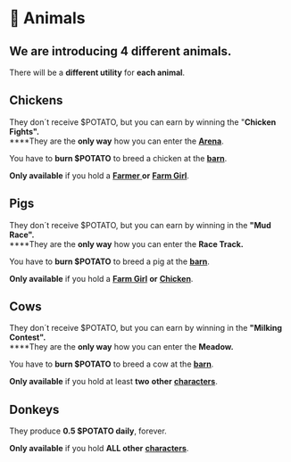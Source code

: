 # 🦄 Animals

## We are introducing 4 different animals.

There will be a **different utility** for **each animal**.

## Chickens

They don´t receive $POTATO, but you can earn by winning the "**Chicken Fights".**\
****They are the **only way** how you can enter the [**Arena**](../../locations/arena.md).

You have to **burn $POTATO** to breed a chicken at the [**barn**](../../locations/barn.md).

**Only available** if you hold a [**Farmer** ](../farmer.md)**or** [**Farm Girl**](../farm-girl.md).&#x20;

## Pigs

They don´t receive $POTATO, but you can earn by winning in the **"Mud Race".**\
****They are the **only way** how you can enter the **Race Track.**

You have to **burn $POTATO** to breed a pig at the [**barn**](../../locations/barn.md).

**Only available** if you hold a [**Farm Girl**](../farm-girl.md) **or** [**Chicken**](./#chickens).

## Cows

They don´t receive $POTATO, but you can earn by winning in the **"Milking Contest".**\
****They are the **only way** how you can enter the **Meadow.**

You have to **burn $POTATO** to breed a cow at the [**barn**](../../locations/barn.md).

**Only available** if you hold at least **two** **other** [**characters**](../).

## Donkeys

They produce **0.5 $POTATO daily**, forever.

**Only available** if you hold **ALL other** [**characters**](../).
